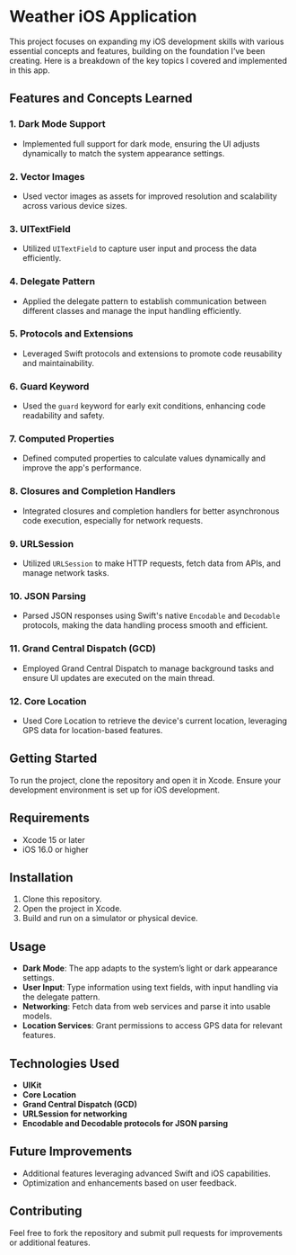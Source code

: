 

# Weather iOS Application

This project focuses on expanding my iOS development skills with various essential concepts and features, building on the foundation I’ve been creating. Here is a breakdown of the key topics I covered and implemented in this app.

## Features and Concepts Learned

### 1. Dark Mode Support
- Implemented full support for dark mode, ensuring the UI adjusts dynamically to match the system appearance settings.

### 2. Vector Images
- Used vector images as assets for improved resolution and scalability across various device sizes.

### 3. UITextField
- Utilized `UITextField` to capture user input and process the data efficiently.

### 4. Delegate Pattern
- Applied the delegate pattern to establish communication between different classes and manage the input handling efficiently.

### 5. Protocols and Extensions
- Leveraged Swift protocols and extensions to promote code reusability and maintainability.

### 6. Guard Keyword
- Used the `guard` keyword for early exit conditions, enhancing code readability and safety.

### 7. Computed Properties
- Defined computed properties to calculate values dynamically and improve the app's performance.

### 8. Closures and Completion Handlers
- Integrated closures and completion handlers for better asynchronous code execution, especially for network requests.

### 9. URLSession
- Utilized `URLSession` to make HTTP requests, fetch data from APIs, and manage network tasks.

### 10. JSON Parsing
- Parsed JSON responses using Swift's native `Encodable` and `Decodable` protocols, making the data handling process smooth and efficient.

### 11. Grand Central Dispatch (GCD)
- Employed Grand Central Dispatch to manage background tasks and ensure UI updates are executed on the main thread.

### 12. Core Location
- Used Core Location to retrieve the device's current location, leveraging GPS data for location-based features.

## Getting Started

To run the project, clone the repository and open it in Xcode. Ensure your development environment is set up for iOS development.

## Requirements

- Xcode 15 or later
- iOS 16.0 or higher

## Installation

1. Clone this repository.
2. Open the project in Xcode.
3. Build and run on a simulator or physical device.

## Usage

- **Dark Mode**: The app adapts to the system’s light or dark appearance settings.
- **User Input**: Type information using text fields, with input handling via the delegate pattern.
- **Networking**: Fetch data from web services and parse it into usable models.
- **Location Services**: Grant permissions to access GPS data for relevant features.

## Technologies Used

- **UIKit**
- **Core Location**
- **Grand Central Dispatch (GCD)**
- **URLSession for networking**
- **Encodable and Decodable protocols for JSON parsing**

## Future Improvements

- Additional features leveraging advanced Swift and iOS capabilities.
- Optimization and enhancements based on user feedback.

## Contributing

Feel free to fork the repository and submit pull requests for improvements or additional features.


